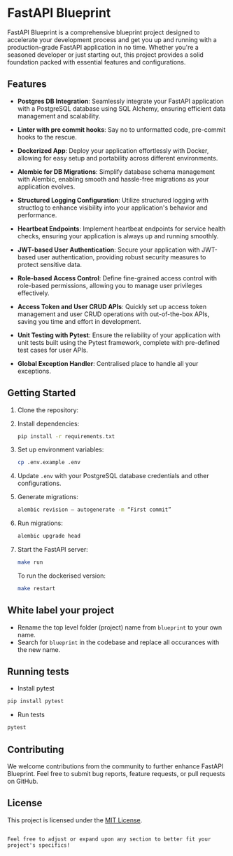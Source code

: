 # FastAPI Blueprint

FastAPI Blueprint is a comprehensive blueprint project designed to accelerate your development process and get you up and running with a production-grade FastAPI application in no time. Whether you're a seasoned developer or just starting out, this project provides a solid foundation packed with essential features and configurations.

## Features

- **Postgres DB Integration**: Seamlessly integrate your FastAPI application with a PostgreSQL database using SQL Alchemy, ensuring efficient data management and scalability.

- **Linter with pre commit hooks**: Say no to unformatted code, pre-commit hooks to the rescue.

- **Dockerized App**: Deploy your application effortlessly with Docker, allowing for easy setup and portability across different environments.

- **Alembic for DB Migrations**: Simplify database schema management with Alembic, enabling smooth and hassle-free migrations as your application evolves.

- **Structured Logging Configuration**: Utilize structured logging with structlog to enhance visibility into your application's behavior and performance.

- **Heartbeat Endpoints**: Implement heartbeat endpoints for service health checks, ensuring your application is always up and running smoothly.

- **JWT-based User Authentication**: Secure your application with JWT-based user authentication, providing robust security measures to protect sensitive data.

- **Role-based Access Control**: Define fine-grained access control with role-based permissions, allowing you to manage user privileges effectively.

- **Access Token and User CRUD APIs**: Quickly set up access token management and user CRUD operations with out-of-the-box APIs, saving you time and effort in development.

- **Unit Testing with Pytest**: Ensure the reliability of your application with unit tests built using the Pytest framework, complete with pre-defined test cases for user APIs.

- **Global Exception Handler**: Centralised place to handle all your exceptions.



## Getting Started

1. Clone the repository:

2. Install dependencies:
    ```bash
    pip install -r requirements.txt
    ```

3. Set up environment variables:
    ```bash
    cp .env.example .env
    ```

4. Update `.env` with your PostgreSQL database credentials and other configurations.

5. Generate migrations:
    ```bash
    alembic revision — autogenerate -m “First commit”
    ```

5. Run migrations:
   ```bash
   alembic upgrade head
   ```

6. Start the FastAPI server:
   ```bash
   make run
   ```
   To run the dockerised version:
   ```bash
   make restart
   ```

## White label your project
- Rename the top level folder (project) name from `blueprint` to your own name.
- Search for `blueprint` in the codebase and replace all occurances with the new name.

## Running tests
- Install pytest
```bash
pip install pytest
```
- Run tests
```bash
pytest
```

## Contributing

We welcome contributions from the community to further enhance FastAPI Blueprint. Feel free to submit bug reports, feature requests, or pull requests on GitHub.

## License

This project is licensed under the [MIT License](LICENSE).
```

Feel free to adjust or expand upon any section to better fit your project's specifics!
